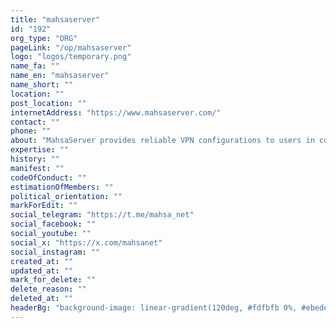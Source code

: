```yaml
---
title: "mahsaserver"
id: "192"
org_type: "ORG"
pageLink: "/op/mahsaserver"
logo: "logos/temporary.png"
name_fa: ""
name_en: "mahsaserver"
name_short: ""
location: ""
post_location: ""
internetAddress: "https://www.mahsaserver.com/"
contact: ""
phone: ""
about: "MahsaServer provides reliable VPN configurations to users in countries with censored internet. This helps users have free expression, knowledge sharing, and connectivity. MahsaServer collects VPN configurations from various sources, including user contributions. They use the MahsaNG app to dynamically maintain, test, and collect these configurations. MahsaServer prioritizes user privacy through encryption and strict security practices."
expertise: ""
history: ""
manifest: ""
codeOfConduct: ""
estimationOfMembers: ""
political_orientation: ""
markForEdit: ""
social_telegram: "https://t.me/mahsa_net"
social_facebook: ""
social_youtube: ""
social_x: "https://x.com/mahsanet"
social_instagram: ""
created_at: ""
updated_at: ""
mark_for_delete: ""
delete_reason: ""
deleted_at: ""
headerBg: "background-image: linear-gradient(120deg, #fdfbfb 0%, #ebedee 100%);"
---
```


